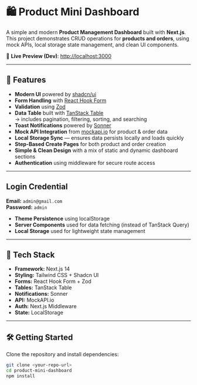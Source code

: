 # 🛍️ Product Mini Dashboard

A simple and modern **Product Management Dashboard** built with **Next.js**.  
This project demonstrates CRUD operations for **products and orders**, using mock APIs, local storage state management, and clean UI components.

🔗 **Live Preview (Dev)**: [http://localhost:3000](http://localhost:3000)

---

## 🚀 Features

- **Modern UI** powered by [shadcn/ui](https://ui.shadcn.com/)
- **Form Handling** with [React Hook Form](https://react-hook-form.com/)
- **Validation** using [Zod](https://zod.dev/)
- **Data Table** built with [TanStack Table](https://tanstack.com/table)  
  → includes pagination, filtering, sorting, and searching
- **Toast Notifications** powered by [Sonner](https://sonner.emilkowal.ski/)
- **Mock API Integration** from [mockapi.io](https://mockapi.io) for product & order data
- **Local Storage Sync** — ensures data persists locally and loads quickly
- **Step-Based Create Pages** for both product and order creation
- **Simple & Clean Design** with a mix of static and dynamic dashboard sections
- **Authentication** using middleware for secure route access 

---

## Login Credential  
  **Email:** `admin@gmail.com`  
  **Password:** `admin`
- **Theme Persistence** using localStorage
- **Server Components** used for data fetching (instead of TanStack Query)
- **Local Storage** used for lightweight state management

---

## 🧠 Tech Stack

- **Framework:** Next.js 14  
- **Styling:** Tailwind CSS + Shadcn UI  
- **Forms:** React Hook Form + Zod  
- **Tables:** TanStack Table  
- **Notifications:** Sonner  
- **API:** MockAPI.io  
- **Auth:** Next.js Middleware  
- **State:** LocalStorage

---

## 🛠️ Getting Started

Clone the repository and install dependencies:

```bash
git clone <your-repo-url>
cd product-mini-dashboard
npm install
